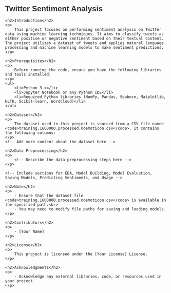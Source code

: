 <!DOCTYPE html>
<html lang="en">
<head>
    <meta charset="UTF-8">
    <meta name="viewport" content="width=device-width, initial-scale=1.0">
    <title>Twitter Sentiment Analysis</title>
    <style>
        body {
            font-family: Arial, sans-serif;
            margin: 20px;
            padding: 20px;
        }
        h1 {
            font-size: 24px;
            color: #333;
        }
        h2 {
            font-size: 20px;
            color: #444;
        }
        p {
            font-size: 16px;
            color: #666;
        }
    </style>
</head>
<body>
    <h1>Twitter Sentiment Analysis</h1>

    <h2>Introduction</h2>
    <p>
        This project focuses on performing sentiment analysis on Twitter data using machine learning techniques. It aims to classify tweets as either positive or negative sentiment based on their textual content. The project utilizes a dataset of tweets and applies natural language processing and machine learning models to make sentiment predictions.
    </p>

    <h2>Prerequisites</h2>
    <p>
        Before running the code, ensure you have the following libraries and tools installed:
    </p>
    <ul>
        <li>Python 3.x</li>
        <li>Jupyter Notebook or any Python IDE</li>
        <li>Required Python libraries (NumPy, Pandas, Seaborn, Matplotlib, NLTK, Scikit-learn, WordCloud)</li>
    </ul>

    <h2>Dataset</h2>
    <p>
        The dataset used in this project is sourced from a CSV file named <code>training.1600000.processed.noemoticon.csv</code>. It contains the following columns:
    </p>
    <!-- Add more content about the dataset here -->

    <h2>Data Preprocessing</h2>
    <p>
        <!-- Describe the data preprocessing steps here -->
    </p>

    <!-- Include sections for EDA, Model Building, Model Evaluation, Saving Models, Predicting Sentiments, and Usage -->

    <h2>Note</h2>
    <p>
        - Ensure that the dataset file <code>training.1600000.processed.noemoticon.csv</code> is available in the specified path.<br>
        - You may need to modify file paths for saving and loading models.
    </p>

    <h2>Contributors</h2>
    <p>
        - [Your Name]
    </p>

    <h2>License</h2>
    <p>
        This project is licensed under the [Your License] License.
    </p>

    <h2>Acknowledgments</h2>
    <p>
        - Acknowledge any external libraries, code, or resources used in your project.
    </p>
</body>
</html>
